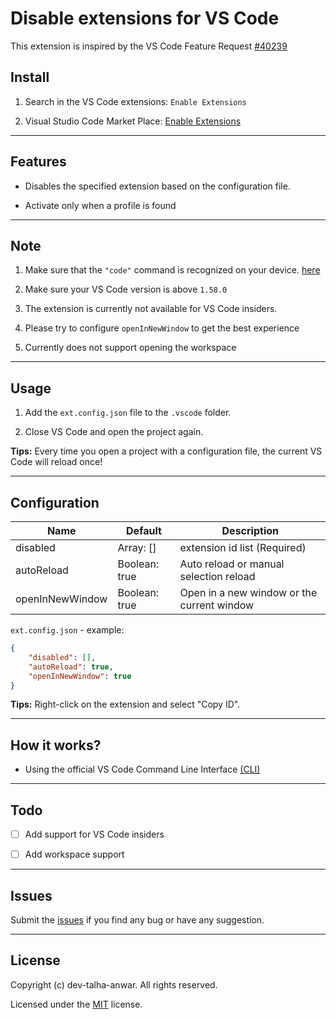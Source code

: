 # Disable extensions for VS Code

This extension is inspired by the VS Code Feature Request [#40239](https://github.com/microsoft/vscode/issues/40239)

<!-- ![ext.config.json](https://raw.githubusercontent.com/muzaisimao/vscode-disable-extensions/main/images/ext-config.png) -->

## Install
 1. Search in the VS Code extensions: `Enable Extensions`

 2. Visual Studio Code Market Place: [Enable Extensions](https://marketplace.visualstudio.com/items?itemName=TalhaAnwar.vscode-enable-extensions)

---
## Features

* Disables the specified extension based on the configuration file.

* Activate only when a profile is found

---
## Note

1. Make sure that the `"code"` command is recognized on your device. [here](https://code.visualstudio.com/docs/editor/command-line#_common-questions)

2. Make sure your VS Code version is above `1.58.0`

3. The extension is currently not available for VS Code insiders.

4. Please try to configure `openInNewWindow` to get the best experience

5. Currently does not support opening the workspace

---
## Usage

1. Add the `ext.config.json` file to the `.vscode` folder.

2. Close VS Code and open the project again.

**Tips:** Every time you open a project with a configuration file, the current VS Code will reload once!

---

## Configuration

| Name            | Default       | Description                                |
| --------------- | ------------- | ------------------------------------------ |
| disabled        | Array: []     | extension id list (Required)               |
| autoReload      | Boolean: true | Auto reload or manual selection reload     |
| openInNewWindow | Boolean: true | Open in a new window or the current window |

`ext.config.json` - example:

```json
{
    "disabled": [],
    "autoReload": true,
    "openInNewWindow": true
}
```

**Tips:** Right-click on the extension and select "Copy ID".

---
## How it works?

* Using the official VS Code Command Line Interface [(CLI)](https://code.visualstudio.com/docs/editor/command-line)

---
## Todo

- [ ] Add support for VS Code insiders

- [ ] Add workspace support

---
## Issues

Submit the [issues](https://github.com/dev-talha-anwar/vscode-enable-extensions/issues) if you find any bug or have any suggestion.

---
## License

Copyright (c) dev-talha-anwar. All rights reserved.

Licensed under the [MIT](LICENSE.txt) license.

